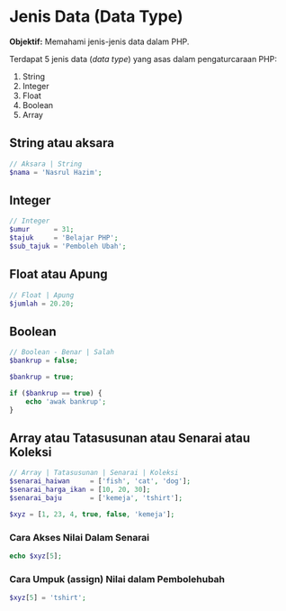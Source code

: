 # Jenis Data (Data Type)

**Objektif:** Memahami jenis-jenis data dalam PHP.

Terdapat 5 jenis data (*data type*) yang asas dalam pengaturcaraan PHP:

1. String
2. Integer
3. Float
4. Boolean
5. Array

## String atau aksara

```php
// Aksara | String
$nama = 'Nasrul Hazim';
```

## Integer

```php
// Integer
$umur      = 31;
$tajuk     = 'Belajar PHP';
$sub_tajuk = 'Pemboleh Ubah';
```

## Float atau Apung

```php
// Float | Apung
$jumlah = 20.20;
```

## Boolean

```php
// Boolean - Benar | Salah
$bankrup = false;

$bankrup = true;

if ($bankrup == true) {
    echo 'awak bankrup';
}
```

## Array atau Tatasusunan atau Senarai atau Koleksi

```php
// Array | Tatasusunan | Senarai | Koleksi
$senarai_haiwan     = ['fish', 'cat', 'dog'];
$senarai_harga_ikan = [10, 20, 30];
$senarai_baju       = ['kemeja', 'tshirt'];

$xyz = [1, 23, 4, true, false, 'kemeja'];
```

### Cara Akses Nilai Dalam Senarai

```php
echo $xyz[5];
```

### Cara Umpuk (assign) Nilai dalam Pembolehubah

```php
$xyz[5] = 'tshirt';
```
